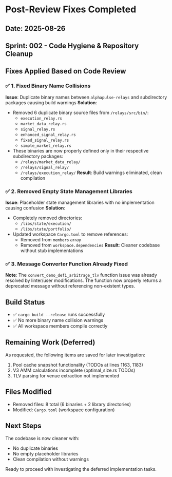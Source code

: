 # Post-Review Fixes Completed

## Date: 2025-08-26
## Sprint: 002 - Code Hygiene & Repository Cleanup

## Fixes Applied Based on Code Review

### ✅ 1. Fixed Binary Name Collisions
**Issue**: Duplicate binary names between `alphapulse-relays` and subdirectory packages causing build warnings
**Solution**: 
- Removed 6 duplicate binary source files from `/relays/src/bin/`:
  - `execution_relay.rs`
  - `market_data_relay.rs` 
  - `signal_relay.rs`
  - `enhanced_signal_relay.rs`
  - `fixed_signal_relay.rs`
  - `simple_market_relay.rs`
- These binaries are now properly defined only in their respective subdirectory packages:
  - `/relays/market_data_relay/`
  - `/relays/signal_relay/`
  - `/relays/execution_relay/`
**Result**: Build warnings eliminated, clean compilation

### ✅ 2. Removed Empty State Management Libraries
**Issue**: Placeholder state management libraries with no implementation causing confusion
**Solution**:
- Completely removed directories:
  - `/libs/state/execution/`
  - `/libs/state/portfolio/`
- Updated workspace `Cargo.toml` to remove references:
  - Removed from `members` array
  - Removed from `workspace.dependencies`
**Result**: Cleaner codebase without stub implementations

### ✅ 3. Message Converter Function Already Fixed
**Note**: The `convert_demo_defi_arbitrage_tlv` function issue was already resolved by linter/user modifications. The function now properly returns a deprecated message without referencing non-existent types.

## Build Status
- ✅ `cargo build --release` runs successfully
- ✅ No more binary name collision warnings
- ✅ All workspace members compile correctly

## Remaining Work (Deferred)
As requested, the following items are saved for later investigation:
1. Pool cache snapshot functionality (TODOs at lines 1163, 1183)
2. V3 AMM calculations incomplete (optimal_size.rs TODOs)
3. TLV parsing for venue extraction not implemented

## Files Modified
- Removed files: 8 total (6 binaries + 2 library directories)
- Modified: `Cargo.toml` (workspace configuration)

## Next Steps
The codebase is now cleaner with:
- No duplicate binaries
- No empty placeholder libraries
- Clean compilation without warnings

Ready to proceed with investigating the deferred implementation tasks.